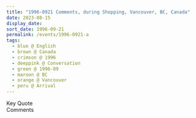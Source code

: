 ```yaml
---
title: "1996-0921 Comments, during Shopping, Vancouver, BC, Canada"
date: 2023-08-15
display_date: 
sort_date: 1996-09-21
permalink: /events/1996-0921-a
tags:
  - blue @ English
  - brown @ Canada
  - crimson @ 1996
  - deeppink @ Conversation
  - green @ 1996-09
  - maroon @ BC
  - orange @ Vancouver
  - peru @ Arrival
---
```


<wave-list>
  <list-title color="green" width="75">Key Quote</list-title>
  <list-item color="BlanchedAlmond"  width="200"></list-item>
  <list-item color="Lavender"></list-item>
  <list-item color="BlanchedAlmond"></list-item>
</wave-list>

<br>

<wave-list>
  <list-title color="green" width="75">Comments</list-title>
  <list-item color="BlanchedAlmond"  width="200"></list-item>
  <list-item color="Lavender"></list-item>
  <list-item color="BlanchedAlmond"></list-item>
</wave-list>